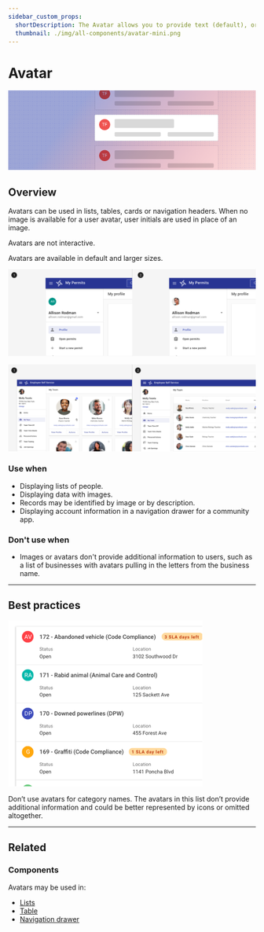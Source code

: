 ```yaml
---
sidebar_custom_props:
  shortDescription: The Avatar allows you to provide text (default), or an image, to represent an entity.
  thumbnail: ./img/all-components/avatar-mini.png
---
```


# Avatar

<ComponentVisual storybookUrl="https://forge.tylerdev.io/main/?path=/docs/components-avatar--docs">

![](./images/avatar.png)

</ComponentVisual>

## Overview

Avatars can be used in lists, tables, cards or navigation headers.  When no image is available for a user avatar, user initials are used in place of an image. 

Avatars are not interactive.

Avatars are available in default and larger sizes.  

<ImageBlock padded={false} caption="1. An image avatar can customize a profile header in a navigation drawer. 2. When no image is available, initials are used instead.">

![Image of an auto-suggest providing suggested searches.](./images/avatar-types.png)

</ImageBlock>

<ImageBlock padded={false} caption="1. Larger avatars may be used in cards. Use images when they are likely to be available and the profiles are likely to be familiar. 2. Smaller avatars may be used in lists and tables.">

![Image of an auto-suggest providing suggested searches.](./images/avatar-pages.png)

</ImageBlock>

### Use when 

- Displaying lists of people.
- Displaying data with images.
- Records may be identified by image or by description.
- Displaying account information in a navigation drawer for a community app. 

### Don't use when 

- Images or avatars don't provide additional information to users, such as a list of businesses with avatars pulling in the letters from the business name. 

---

## Best practices 

<DoDontGrid>
  <DoDontRow>
  <DoDontImage>

![Forge logo](./images/avatar-dont.png)

  </DoDontImage>
  </DoDontRow>
  <DoDontRow>
    <DoDont type="dont">
      Don’t use avatars for category names. The avatars in this list don’t provide additional information and could be better represented by icons or omitted altogether.
    </DoDont>
  </DoDontRow>
</DoDontGrid>

---

## Related

### Components

Avatars may be used in:

- [Lists](/components/lists/list)
- [Table](/components/table/table)
- [Navigation drawer](/components/drawer)
